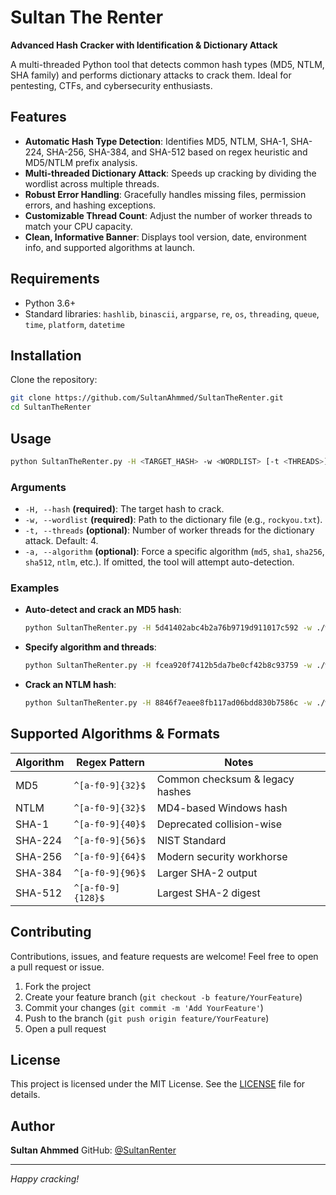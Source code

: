 # Sultan The Renter

**Advanced Hash Cracker with Identification & Dictionary Attack**

A multi-threaded Python tool that detects common hash types (MD5, NTLM, SHA family) and performs dictionary attacks to crack them. Ideal for pentesting, CTFs, and cybersecurity enthusiasts.

## Features

* **Automatic Hash Type Detection**: Identifies MD5, NTLM, SHA-1, SHA-224, SHA-256, SHA-384, and SHA-512 based on regex heuristic and MD5/NTLM prefix analysis.
* **Multi-threaded Dictionary Attack**: Speeds up cracking by dividing the wordlist across multiple threads.
* **Robust Error Handling**: Gracefully handles missing files, permission errors, and hashing exceptions.
* **Customizable Thread Count**: Adjust the number of worker threads to match your CPU capacity.
* **Clean, Informative Banner**: Displays tool version, date, environment info, and supported algorithms at launch.

## Requirements

* Python 3.6+
* Standard libraries: `hashlib`, `binascii`, `argparse`, `re`, `os`, `threading`, `queue`, `time`, `platform`, `datetime`

## Installation

Clone the repository:

   ```bash
   git clone https://github.com/SultanAhmmed/SultanTheRenter.git
   cd SultanTheRenter
   ```
## Usage

```bash
python SultanTheRenter.py -H <TARGET_HASH> -w <WORDLIST> [-t <THREADS>] [-a <ALGORITHM>]
```

### Arguments

* `-H, --hash` **(required)**: The target hash to crack.
* `-w, --wordlist` **(required)**: Path to the dictionary file (e.g., `rockyou.txt`).
* `-t, --threads` **(optional)**: Number of worker threads for the dictionary attack. Default: 4.
* `-a, --algorithm` **(optional)**: Force a specific algorithm (`md5`, `sha1`, `sha256`, `sha512`, `ntlm`, etc.). If omitted, the tool will attempt auto-detection.

### Examples

* **Auto-detect and crack an MD5 hash**:

  ```bash
  python SultanTheRenter.py -H 5d41402abc4b2a76b9719d911017c592 -w ./wordlists/rockyou.txt
  ```

* **Specify algorithm and threads**:

  ```bash
  python SultanTheRenter.py -H fcea920f7412b5da7be0cf42b8c93759 -w ./wordlists/rockyou.txt -a md5 -t 8
  ```

* **Crack an NTLM hash**:

  ```bash
  python SultanTheRenter.py -H 8846f7eaee8fb117ad06bdd830b7586c -w ./wordlists/rockyou.txt -a ntlm
  ```

## Supported Algorithms & Formats

| Algorithm | Regex Pattern     | Notes                           |
| --------- | ----------------- | ------------------------------- |
| MD5       | `^[a-f0-9]{32}$`  | Common checksum & legacy hashes |
| NTLM      | `^[a-f0-9]{32}$`  | MD4-based Windows hash          |
| SHA-1     | `^[a-f0-9]{40}$`  | Deprecated collision-wise       |
| SHA-224   | `^[a-f0-9]{56}$`  | NIST Standard                   |
| SHA-256   | `^[a-f0-9]{64}$`  | Modern security workhorse       |
| SHA-384   | `^[a-f0-9]{96}$`  | Larger SHA-2 output             |
| SHA-512   | `^[a-f0-9]{128}$` | Largest SHA-2 digest            |

## Contributing

Contributions, issues, and feature requests are welcome! Feel free to open a pull request or issue.

1. Fork the project
2. Create your feature branch (`git checkout -b feature/YourFeature`)
3. Commit your changes (`git commit -m 'Add YourFeature'`)
4. Push to the branch (`git push origin feature/YourFeature`)
5. Open a pull request

## License

This project is licensed under the MIT License. See the [LICENSE](LICENSE) file for details.

## Author

**Sultan Ahmmed**
GitHub: [@SultanRenter](https://github.com/SultanAhmmed)

---

*Happy cracking!*
